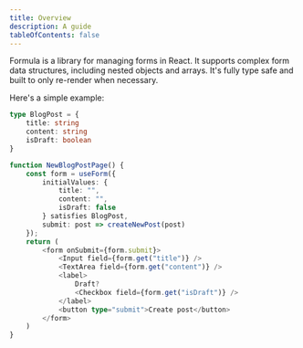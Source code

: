 ```yaml
---
title: Overview
description: A guide
tableOfContents: false
---
```


Formula is a library for managing forms in React. It supports complex form data structures, including nested objects and
arrays. It's fully type safe and built to only re-render when necessary.

Here's a simple example:

```typescript jsx
type BlogPost = {
    title: string
    content: string
    isDraft: boolean
}

function NewBlogPostPage() {
    const form = useForm({
        initialValues: {
            title: "",
            content: "",
            isDraft: false
        } satisfies BlogPost,
        submit: post => createNewPost(post)
    });
    return (
        <form onSubmit={form.submit}>
            <Input field={form.get("title")} />
            <TextArea field={form.get("content")} />
            <label>
                Draft?
                <Checkbox field={form.get("isDraft")} />
            </label>
            <button type="submit">Create post</button>
        </form>
    )
}
```
